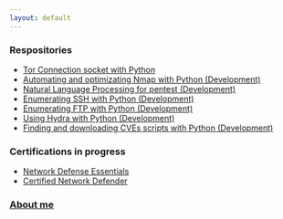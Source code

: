 ```yaml
---
layout: default
---
```


### **Respositories**
- [Tor Connection socket with Python](https://kaio6fellipe.github.io/tor/)
- [Automating and optimizating Nmap with Python (Development)]()
- [Natural Language Processing for pentest (Development)]()
- [Enumerating SSH with Python (Development)]()
- [Enumerating FTP with Python (Development)]()
- [Using Hydra with Python (Development)]()
- [Finding and downloading CVEs scripts with Python (Development)]()

### **Certifications in progress**
- [Network Defense Essentials](https://kaio6fellipe.github.io/NDE/)
- [Certified Network Defender](https://kaio6fellipe.github.io/CND/)

### **[About me](https://kaio6fellipe.github.io/resume)**
